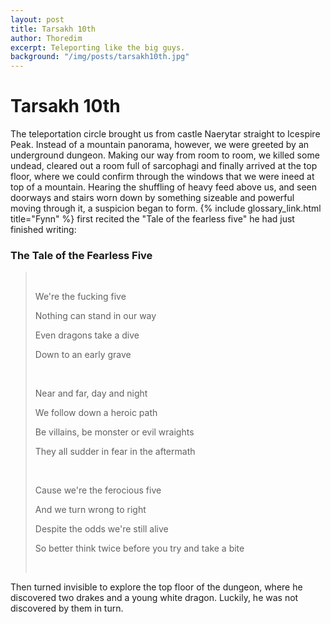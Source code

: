 ```yaml
---
layout: post
title: Tarsakh 10th
author: Thoredim
excerpt: Teleporting like the big guys.
background: "/img/posts/tarsakh10th.jpg"
---
```


# Tarsakh 10th

The teleportation circle brought us from castle Naerytar straight to Icespire
Peak. Instead of a mountain panorama, however, we were greeted by an
underground dungeon. Making our way from room to room, we killed some undead,
cleared out a room full of sarcophagi and finally arrived at the top floor,
where we could confirm through the windows that we were ineed at top of a
mountain. Hearing the shuffling of heavy feed above us, and seen doorways and
stairs worn down by something sizeable and powerful moving through it, a
suspicion began to form. {% include glossary_link.html title="Fynn" %} first recited the "Tale of the fearless five" he
had just finished writing:

### The Tale of the Fearless Five

> &nbsp;
>
> We're the fucking five
>
> Nothing can stand in our way
>
> Even dragons take a dive
>
> Down to an early grave
>
> &nbsp;
>
> Near and far, day and night
>
> We follow down a heroic path
>
> Be villains, be monster or evil wraights
>
> They all sudder in fear in the aftermath
>
> &nbsp;
>
> Cause we're the ferocious five
>
> And we turn wrong to right
>
> Despite the odds we're still alive
>
> So better think twice before you try and take a bite
>
> &nbsp;

Then turned invisible to explore the top floor of the dungeon, where he
discovered two drakes and a young white dragon. Luckily, he was not discovered
by them in turn.
